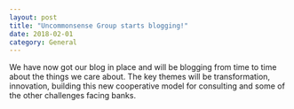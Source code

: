 ```yaml
---
layout: post
title: "Uncommonsense Group starts blogging!"
date: 2018-02-01
category: General
---
```


We have now got our blog in place and will be blogging from time to time about the things we care about. The key themes will be transformation, innovation, building this new cooperative model for consulting and some of the other challenges facing banks.
